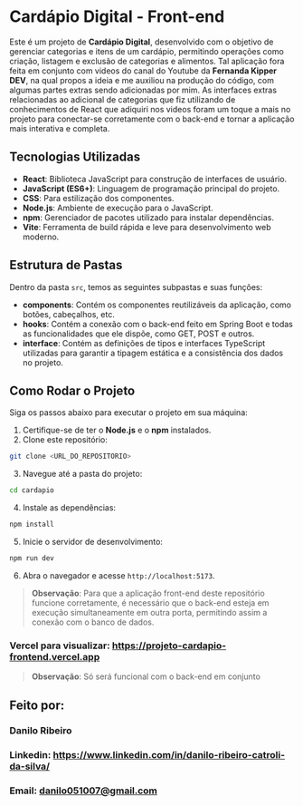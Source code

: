 # Cardápio Digital - Front-end

Este é um projeto de **Cardápio Digital**, desenvolvido com o objetivo de gerenciar categorias e itens de um cardápio, permitindo operações como criação, listagem e exclusão de categorias e alimentos. Tal aplicação fora feita em conjunto com videos do canal do Youtube da **Fernanda Kipper DEV**, na qual propos a ideia e me auxiliou na produção do código, com algumas partes extras sendo adicionadas por mim. As interfaces extras relacionadas ao adicional de categorias que fiz utilizando de conhecimentos de React que adiquiri nos videos foram um toque a mais no projeto para conectar-se corretamente com o back-end e tornar a aplicação mais interativa e completa.

## Tecnologias Utilizadas

- **React**: Biblioteca JavaScript para construção de interfaces de usuário.
- **JavaScript (ES6+)**: Linguagem de programação principal do projeto.
- **CSS**: Para estilização dos componentes.
- **Node.js**: Ambiente de execução para o JavaScript.
- **npm**: Gerenciador de pacotes utilizado para instalar dependências.
- **Vite**: Ferramenta de build rápida e leve para desenvolvimento web moderno.

## Estrutura de Pastas

Dentro da pasta `src`, temos as seguintes subpastas e suas funções:

- **components**: Contém os componentes reutilizáveis da aplicação, como botões, cabeçalhos, etc.
- **hooks**: Contém a conexão com o back-end feito em Spring Boot e todas as funcionalidades que ele dispõe, como GET, POST e outros.
- **interface**: Contém as definições de tipos e interfaces TypeScript utilizadas para garantir a tipagem estática e a consistência dos dados no projeto.

## Como Rodar o Projeto

Siga os passos abaixo para executar o projeto em sua máquina:

1. Certifique-se de ter o **Node.js** e o **npm** instalados.
2. Clone este repositório:
  ```bash
  git clone <URL_DO_REPOSITORIO>
  ```
3. Navegue até a pasta do projeto:
  ```bash
  cd cardapio
  ```
4. Instale as dependências:
  ```bash
  npm install
  ```
5. Inicie o servidor de desenvolvimento:
  ```bash
  npm run dev
  ```
6. Abra o navegador e acesse `http://localhost:5173`.

> **Observação**: Para que a aplicação front-end deste repositório funcione corretamente, é necessário que o back-end esteja em execução simultaneamente em outra porta, permitindo assim a conexão com o banco de dados.

### Vercel para visualizar: https://projeto-cardapio-frontend.vercel.app
> **Observação**: Só será funcional com o back-end em conjunto

## Feito por:
### Danilo Ribeiro 
### Linkedin: https://www.linkedin.com/in/danilo-ribeiro-catroli-da-silva/
### Email: danilo051007@gmail.com

